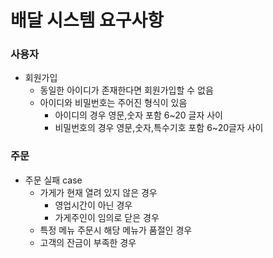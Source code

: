 # 배달 시스템 요구사항
### 사용자
- 회원가입
  - 동일한 아이디가 존재한다면 회원가입할 수 없음
  - 아이디와 비밀번호는 주어진 형식이 있음
    - 아이디의 경우 영문,숫자 포함 6~20 글자 사이
    - 비밀번호의 경우 영문,숫자,특수기호 포함 6~20글자 사이
### 주문
- 주문 실패 case
  - 가게가 현재 열려 있지 않은 경우
    - 영업시간이 아닌 경우
    - 가게주인이 임의로 닫은 경우
  - 특정 메뉴 주문시 해당 메뉴가 품절인 경우
  - 고객의 잔금이 부족한 경우